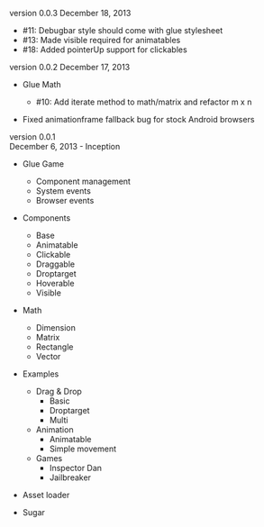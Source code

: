 version 0.0.3 
December 18, 2013

- #11: Debugbar style should come with glue stylesheet
- #13: Made visible required for animatables
- #18: Added pointerUp support for clickables

version 0.0.2 
December 17, 2013

- Glue Math
  - #10: Add iterate method to math/matrix and refactor m x n

- Fixed animationframe fallback bug for stock Android browsers

version 0.0.1   
December 6, 2013 - Inception

- Glue Game
  - Component management
  - System events
  - Browser events

- Components
  - Base
  - Animatable
  - Clickable
  - Draggable
  - Droptarget
  - Hoverable
  - Visible

- Math
  - Dimension
  - Matrix
  - Rectangle
  - Vector

- Examples
  - Drag & Drop
    - Basic
    - Droptarget
    - Multi
  - Animation
    - Animatable
    - Simple movement
  - Games
    - Inspector Dan
    - Jailbreaker

- Asset loader
- Sugar